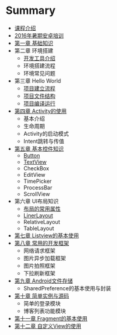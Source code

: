 # Summary

* [课程介绍](README.md)
* [2016年暑期安卓培训](2016_07_24_AndroidPeixun.md)
* [第一章 基础知识](chapter_md/diyi_zhang_ji_chu_zhi_shi_md.md)
* 第二章 环境搭建
   * [开发工具介绍](chapter02/kai_fa_gong_ju_jieshao.md)
   * 环境搭建流程
   * 环境常见问题
* 第三章 Hello World
    * [项目建立流程](chapter_md/disan_zhang_hello_world_md.md)
    * [项目文件结构](chapter_md/disan_zhang_hello_world_md.md)
    * [项目编译运行](chapter_md/disan_zhang_hello_world_md.md)
* [第四章 Activity的使用]()
    * 基本介绍
    * 生命周期
    * Activity的启动模式
    * Intent跳转与传值
* [第五章 基本控件知识]()
    * [Button](chapter05/basic_button.md)
    * [TextView](chapter05/basic_textview.md)
    * CheckBox
    * EditView
    * TimePicker
    * ProcessBar
    * ScrollView
* 第六章 UI布局知识
    * [布局的常用属性](chapter06/layout_attribute.md)
    * [LinerLayout](chapter06/linerLayout.md)
    * RelativeLayout
    * TableLayout
* [第七章 Listview的基本使用]()
* [第八章 常用的开发框架]()
    * 网络请求框架
    * 图片异步加载框架
    * 图片拍照框架
    * 下拉刷新框架
* [第九章 Android文件存储]()
    * SharedPreference的基本使用与封装
* [第十章 简单实例与源码]()
    * 简单的登录模块
    * 博客列表功能模块
* [第十一章 Fragment的基本使用]()
* [第十二章 自定义View的使用]()

